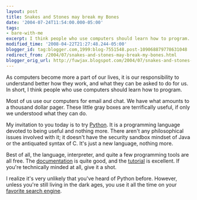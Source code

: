 ```yaml
---
layout: post
title: Snakes and Stones may break my Bones
date: '2004-07-24T11:54:00.000-05:00'
tags:
- bare-with-me
excerpt: I think people who use computers should learn how to program.
modified_time: '2008-04-22T21:27:48.244-05:00'
blogger_id: tag:blogger.com,1999:blog-7551548.post-109068879778631048
redirect_from: /2004/07/snakes-and-stones-may-break-my-bones.html
blogger_orig_url: http://fuwjax.blogspot.com/2004/07/snakes-and-stones-may-break-my-bones.html
---
```


As computers become more a part of our lives, it is our responsibility to understand better how they work, and what they can be asked to do for us.  In short, I think people who use computers should learn how to program.

Most of us use our computers for email and chat.  We have what amounts to a thousand dollar pager.  These little gray boxes are terrifically useful, if only we understood what they can do.

My invitation to you today is to try [Python](http://python.org).  It is a programming language devoted to being useful and nothing more.  There aren't any philosophical issues involved with it; it doesn't have the security sandbox mindset of Java or the antiquated syntax of C.  It's just a new language, nothing more.

Best of all, the language, interpreter, and quite a few programming tools are all free.  The [documentation](http://python.org/doc/) is quite good, and the [tutorial](http://docs.python.org/tut/tut.html) is excellent.  If you're technically minded at all, give it a shot.

I realize it's very unlikely that you've heard of Python before.  However, unless you're still living in the dark ages, you use it all the time on your [favorite search engine](http://google.com).

